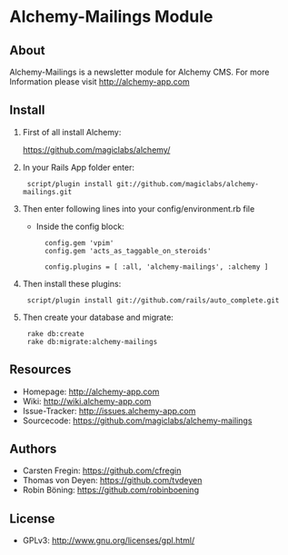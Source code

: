 Alchemy-Mailings Module
=======================

About
-----

Alchemy-Mailings is a newsletter module for Alchemy CMS.
For more Information please visit http://alchemy-app.com

Install
-------

1. First of all install Alchemy:

    <https://github.com/magiclabs/alchemy/>

2. In your Rails App folder enter:

        script/plugin install git://github.com/magiclabs/alchemy-mailings.git

3. Then enter following lines into your config/environment.rb file

    * Inside the config block:

            config.gem 'vpim'
            config.gem 'acts_as_taggable_on_steroids'
            
            config.plugins = [ :all, 'alchemy-mailings', :alchemy ]

4. Then install these plugins:

        script/plugin install git://github.com/rails/auto_complete.git

5. Then create your database and migrate:

        rake db:create
        rake db:migrate:alchemy-mailings

Resources
---------

* Homepage: <http://alchemy-app.com>
* Wiki: <http://wiki.alchemy-app.com>
* Issue-Tracker: <http://issues.alchemy-app.com>
* Sourcecode: <https://github.com/magiclabs/alchemy-mailings>

Authors
---------

* Carsten Fregin: <https://github.com/cfregin>
* Thomas von Deyen: <https://github.com/tvdeyen>
* Robin Böning: <https://github.com/robinboening>

License
-------

* GPLv3: <http://www.gnu.org/licenses/gpl.html/>
